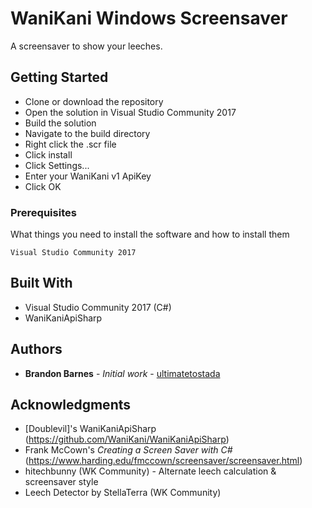 # WaniKani Windows Screensaver

A screensaver to show your leeches.

## Getting Started

* Clone or download the repository
* Open the solution in Visual Studio Community 2017
* Build the solution
* Navigate to the build directory
* Right click the .scr file
* Click install
* Click Settings...
* Enter your WaniKani v1 ApiKey
* Click OK

### Prerequisites

What things you need to install the software and how to install them

```
Visual Studio Community 2017
```
## Built With

* Visual Studio Community 2017 (C#)
* WaniKaniApiSharp

## Authors

* **Brandon Barnes** - *Initial work* - [ultimatetostada](https://github.com/ultimatetostada)

## Acknowledgments

* [Doublevil]'s WaniKaniApiSharp (https://github.com/WaniKani/WaniKaniApiSharp)
* Frank McCown's *Creating a Screen Saver with C#* (https://www.harding.edu/fmccown/screensaver/screensaver.html)
* hitechbunny (WK Community) - Alternate leech calculation & screensaver style
* Leech Detector by StellaTerra (WK Community)
